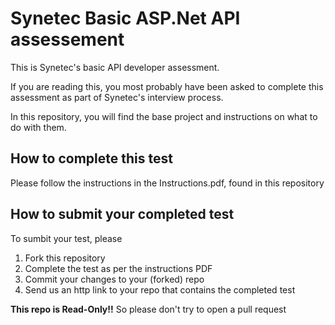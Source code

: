 # Synetec Basic ASP.Net API assessement

This is Synetec's basic API developer assessment.

If you are reading this, you most probably have been asked to complete this assessment as part of Synetec's interview process.

In this repository, you will find the base project and instructions on what to do with them. 

## How to complete this test

Please follow the instructions in the Instructions.pdf, found in this repository

## How to submit your completed test

To sumbit your test, please 
1. Fork this repository
2. Complete the test as per the instructions PDF 
3. Commit your changes to your (forked) repo 
4. Send us an http link to your repo that contains the completed test 

**This repo is Read-Only!!** So please don't try to open a pull request
